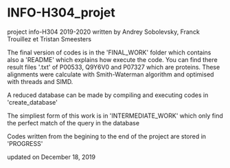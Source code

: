 # INFO-H304_projet
project info-H304 2019-2020 written by Andrey Sobolevsky, Franck Trouillez et Tristan Smeesters

The final version of codes is in the 'FINAL_WORK' folder which contains also a 'README' which explains how execute the code. You can find there result files '.txt' of P00533, Q9Y6V0 and P07327 which are proteins. These alignments were calculate with Smith-Waterman algorithm and optimised with threads and SIMD.

A reduced database can be made by compiling and executing codes in 'create_database'

The simpliest form of this work is in 'INTERMEDIATE_WORK' which only find the perfect match of the query in the database

Codes written from the begining to the end of the project are stored in 'PROGRESS'

updated on December 18, 2019
